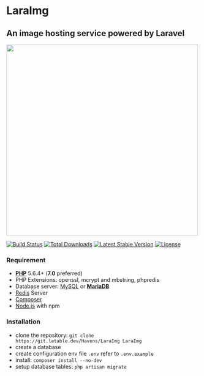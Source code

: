 # LaraImg
## An image hosting service powered by Laravel
  
<img src="https://i.imgur.com/8jAfnaz.png" width=500 align="center">
  

<a href="https://travis-ci.org/laravel/framework"><img src="https://travis-ci.org/laravel/framework.svg" alt="Build Status"></a>
<a href="https://packagist.org/packages/laravel/framework"><img src="https://poser.pugx.org/laravel/framework/d/total.svg" alt="Total Downloads"></a>
<a href="https://packagist.org/packages/laravel/framework"><img src="https://poser.pugx.org/laravel/framework/v/stable.svg" alt="Latest Stable Version"></a>
<a href="https://packagist.org/packages/laravel/framework"><img src="https://poser.pugx.org/laravel/framework/license.svg" alt="License"></a>

### Requirement
- [**PHP**](https://php.net) 5.6.4+ (**7.0** preferred)
- PHP Extensions: openssl, mcrypt and mbstring, phpredis
- Database server: [MySQL](https://www.mysql.com) or [**MariaDB**](https://mariadb.org)
- [Redis](http://redis.io) Server
- [Composer](https://getcomposer.org)
- [Node.js](https://nodejs.org/) with npm

### Installation
* clone the repository: `git clone https://git.latable.dev/Havens/LaraImg LaraImg`
* create a database
* create configuration env file `.env` refer to `.env.example`
* install: `composer install --no-dev`
* setup database tables: `php artisan migrate`
